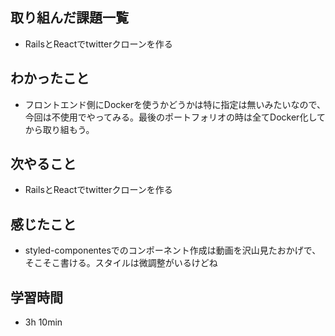 ## 取り組んだ課題一覧
- RailsとReactでtwitterクローンを作る
## わかったこと
- フロントエンド側にDockerを使うかどうかは特に指定は無いみたいなので、今回は不使用でやってみる。最後のポートフォリオの時は全てDocker化してから取り組もう。
## 次やること
- RailsとReactでtwitterクローンを作る
## 感じたこと
- styled-componentesでのコンポーネント作成は動画を沢山見たおかげで、そこそこ書ける。スタイルは微調整がいるけどね
## 学習時間
- 3h 10min